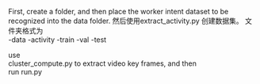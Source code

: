 First, create a <data> folder, and then place the worker intent dataset to be recognized into the data folder.
然后使用extract_activity.py 创建数据集。
文件夹格式为  
-data
 -activity
  -train
  -val
  -test

use  
cluster_compute.py 
to extract video key frames, and then  
run run.py
